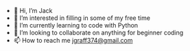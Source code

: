 - 👋 Hi, I’m Jack
- 👀 I’m interested in filling in some of my free time
- 🌱 I’m currently learning to code with Python
- 💞️ I’m looking to collaborate on anything for beginner coding
- 📫 How to reach me jgraff374@gmail.com

<!---
jackg374/jackg374 is a ✨ special ✨ repository because its `README.md` (this file) appears on your GitHub profile.
You can click the Preview link to take a look at your changes.
--->
